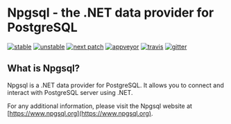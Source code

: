 # Npgsql - the .NET data provider for PostgreSQL

[![stable](https://img.shields.io/nuget/v/Npgsql.svg?label=stable)](https://www.nuget.org/packages/Npgsql/) [![unstable](https://img.shields.io/myget/npgsql-unstable/v/npgsql.svg?label=unstable)](https://www.myget.org/feed/npgsql-unstable/package/nuget/Npgsql) [![next patch](https://img.shields.io/myget/npgsql/v/npgsql.svg?label=next%20patch)](https://www.myget.org/feed/npgsql/package/nuget/Npgsql)
[![appveyor](https://img.shields.io/appveyor/ci/roji/npgsql/dev.svg?label=appveyor)](https://ci.appveyor.com/project/roji/npgsql) [![travis](https://img.shields.io/travis/npgsql/npgsql.svg?label=travis)](https://travis-ci.org/npgsql/npgsql) [![gitter](https://img.shields.io/badge/gitter-join%20chat-brightgreen.svg)](https://gitter.im/npgsql/npgsql)

## What is Npgsql?

Npgsql is a .NET data provider for PostgreSQL. It allows you to connect and interact with PostgreSQL server using .NET.

For any additional information, please visit the Npgsql website at [https://www.npgsql.org](https://www.npgsql.org).
